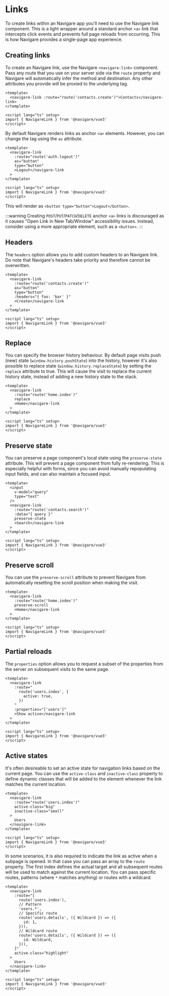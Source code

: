 # Links

To create links within an Navigare app you'll need to use the Navigare link component. This is a light wrapper around a standard anchor `<a>` link that intercepts click events and prevents full page reloads from occurring. This is how Navigare provides a single-page app experience.

## Creating links

To create an Navigare link, use the Navigare `<navigare-link>` component. Pass any route that you use on your server side via the `route` property and Navigare will automatically infer the method and destination. Any other attributes you provide will be proxied to the underlying tag.

```vue
<template>
  <navigare-link :route="route('contacts.create')">Contacts</navigare-link>
</template>

<script lang="ts" setup>
import { NavigareLink } from '@navigare/vue3'
</script>
```

By default Navigare renders links as anchor `<a>` elements. However, you can change the tag using the `as` attribute.

```vue
<template>
  <navigare-link
    :route="route('auth.logout')"
    as="button"
    type="button"
    >Logout</navigare-link
  >
</template>

<script lang="ts" setup>
import { NavigareLink } from '@navigare/vue3'
</script>
```

This will render as `<button type="button">Logout</button>`.

:::warning
Creating `POST`/`PUT`/`PATCH`/`DELETE` anchor `<a>` links is discouraged as it causes "Open Link in New Tab/Window" accessibility issues. Instead, consider using a more appropriate element, such as a `<button>`.
:::

## Headers

The `headers` option allows you to add custom headers to an Navigare link. Do note that Navigare's headers take priority and therefore cannot be overwritten.

```vue
<template>
  <navigare-link
    :route="route('contacts.create')"
    as="button"
    type="button"
    :headers="{ foo: 'bar' }"
    >Create</navigare-link
  >
</template>

<script lang="ts" setup>
import { NavigareLink } from '@navigare/vue3'
</script>
```

## Replace

You can specify the browser history behaviour. By default page visits push (new) state (`window.history.pushState`) into the history, however it's also possible to replace state (`window.history.replaceState`) by setting the `replace` attribute to true. This will cause the visit to replace the current history state, instead of adding a new history state to the stack.

```vue
<template>
  <navigare-link
    :route="route('home.index')"
    replace
    >Home</navigare-link
  >
</template>

<script lang="ts" setup>
import { NavigareLink } from '@navigare/vue3'
</script>
```

## Preserve state

You can preserve a page component's local state using the `preserve-state` attribute. This will prevent a page component from fully re-rendering. This is especially helpful with forms, since you can avoid manually repopulating input fields, and can also maintain a focused input.

```vue
<template>
  <input
    v-model="query"
    type="text"
  />
  <navigare-link
    :route="route('contacts.search')"
    :data="{ query }"
    preserve-state
    >Search</navigare-link
  >
</template>

<script lang="ts" setup>
import { NavigareLink } from '@navigare/vue3'
</script>
```

## Preserve scroll

You can use the `preserve-scroll` attribute to prevent Navigare from automatically resetting the scroll position when making the visit.

```vue
<template>
  <navigare-link
    :route="route('home.index')"
    preserve-scroll
    >Home</navigare-link
  >
</template>

<script lang="ts" setup>
import { NavigareLink } from '@navigare/vue3'
</script>
```

## Partial reloads

The `properties` option allows you to request a subset of the properties from the server on subsequent visits to the same page.

```vue
<template>
  <navigare-link
    :route="
      route('users.index', {
        active: true,
      })
    "
    :properties="['users']"
    >Show active</navigare-link
  >
</template>

<script lang="ts" setup>
import { NavigareLink } from '@navigare/vue3'
</script>
```

## Active states

It's often desireable to set an active state for navigation links based on the current page. You can use the `active-class` and `inactive-class` property to define dynamic classes that will be added to the element whenever the link matches the current location.

```vue
<template>
  <navigare-link
    :route="route('users.index')"
    active-class="big"
    inactive-class="small"
  >
    Users
  </navigare-link>
</template>

<script lang="ts" setup>
import { NavigareLink } from '@navigare/vue3'
</script>
```

In some scenarios, it is also required to indicate the link as active when a subpage is opened. In that case you can pass an array to the `route` property. The first index defines the actual target and all subsequent routes will be used to match against the current location. You can pass specific routes, patterns (where `*` matches anything) or routes with a wildcard:

```vue
<template>
  <navigare-link
    :route="[
      route('users.index'),
      // Pattern
      'users.*',
      // Specific route
      route('users.details', ({ Wildcard }) => ({
        id: 1,
      })),
      // Wildcard route
      route('users.details', ({ Wildcard }) => ({
        id: Wildcard,
      })),
    ]"
    active-class="highlight"
  >
    Users
  </navigare-link>
</template>

<script lang="ts" setup>
import { NavigareLink } from '@navigare/vue3'
</script>
```
